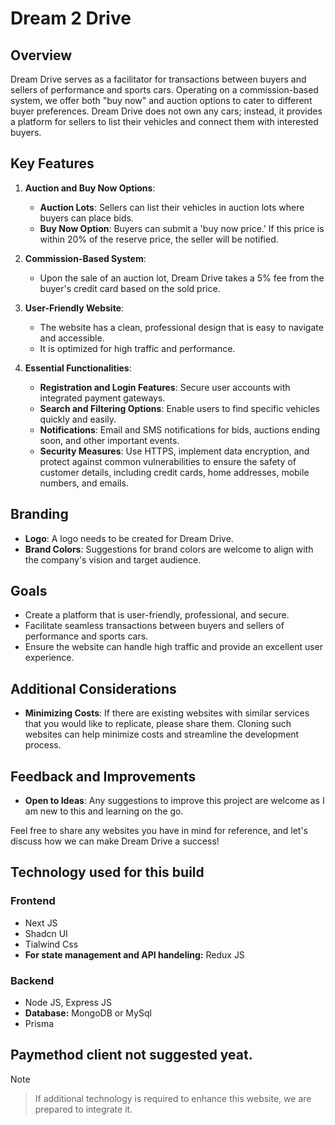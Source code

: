 # Dream 2 Drive

## Overview

Dream Drive serves as a facilitator for transactions between buyers and sellers
of performance and sports cars. Operating on a commission-based system, we offer
both "buy now" and auction options to cater to different buyer preferences.
Dream Drive does not own any cars; instead, it provides a platform for sellers
to list their vehicles and connect them with interested buyers.

## Key Features

1. **Auction and Buy Now Options**:

   - **Auction Lots**: Sellers can list their vehicles in auction lots where
     buyers can place bids.
   - **Buy Now Option**: Buyers can submit a 'buy now price.' If this price is
     within 20% of the reserve price, the seller will be notified.

2. **Commission-Based System**:

   - Upon the sale of an auction lot, Dream Drive takes a 5% fee from the
     buyer's credit card based on the sold price.

3. **User-Friendly Website**:

   - The website has a clean, professional design that is easy to navigate and
     accessible.
   - It is optimized for high traffic and performance.

4. **Essential Functionalities**:
   - **Registration and Login Features**: Secure user accounts with integrated
     payment gateways.
   - **Search and Filtering Options**: Enable users to find specific vehicles
     quickly and easily.
   - **Notifications**: Email and SMS notifications for bids, auctions ending
     soon, and other important events.
   - **Security Measures**: Use HTTPS, implement data encryption, and protect
     against common vulnerabilities to ensure the safety of customer details,
     including credit cards, home addresses, mobile numbers, and emails.

## Branding

- **Logo**: A logo needs to be created for Dream Drive.
- **Brand Colors**: Suggestions for brand colors are welcome to align with the
  company's vision and target audience.

## Goals

- Create a platform that is user-friendly, professional, and secure.
- Facilitate seamless transactions between buyers and sellers of performance and
  sports cars.
- Ensure the website can handle high traffic and provide an excellent user
  experience.

## Additional Considerations

- **Minimizing Costs**: If there are existing websites with similar services
  that you would like to replicate, please share them. Cloning such websites can
  help minimize costs and streamline the development process.

## Feedback and Improvements

- **Open to Ideas**: Any suggestions to improve this project are welcome as I am
  new to this and learning on the go.

Feel free to share any websites you have in mind for reference, and let's
discuss how we can make Dream Drive a success!

## Technology used for this build

### Frontend

- Next JS
- Shadcn UI
- Tialwind Css
- **For state management and API handeling:** Redux JS

### Backend

- Node JS, Express JS
- **Database:** MongoDB or MySql
- Prisma

## Paymethod client not suggested yeat.

> [!NOTE]

> If additional technology is required to enhance this website, we are prepared
> to integrate it.
